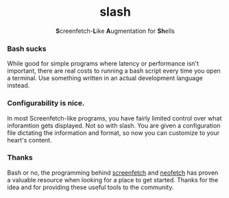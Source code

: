 
<h1 align="center">slash</h1>
<p align="center"><b>S</b>creenfetch-<b>L</b>ike <b>A</b>ugmentation for <b>Sh</b>ells</p>

### Bash sucks
While good for simple programs where latency or performance isn't important, there are real costs to running a bash script every time you open a terminal. Use something written in an actual development language instead.

### Configurability is nice.
In most Screenfetch-like programs, you have fairly limited control over what inforamtion gets displayed. Not so with slash. You are given a configuration file dictating the information and format, so now you can customize to your heart's content.

### Thanks
Bash or no, the programming behind [screenfetch][1] and [neofetch][2] has proven a valuable resource when looking for a place to get started. Thanks for the idea and for providing these useful tools to the community.

[1]: https://github.com/KittyKatt/screenFetch
[2]: https://github.com/dylanaraps/neofetch
